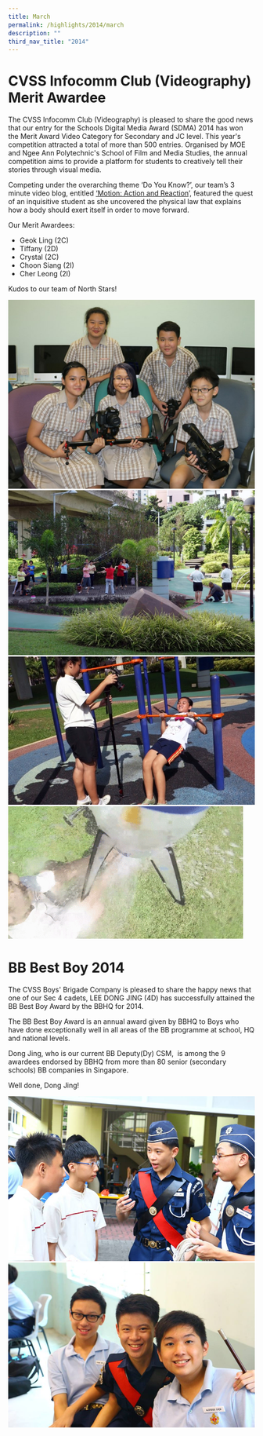 ```yaml
---
title: March
permalink: /highlights/2014/march
description: ""
third_nav_title: "2014"
---
```

# CVSS Infocomm Club (Videography) Merit Awardee

The CVSS Infocomm Club (Videography) is pleased to share the good news that our entry for the Schools Digital Media Award (SDMA) 2014 has won the Merit Award Video Category for Secondary and JC level. This year's competition attracted a total of more than 500 entries. Organised by MOE and Ngee Ann Polytechnic's School of Film and Media Studies, the annual competition aims to provide a platform for students to creatively tell their stories through visual media.

Competing under the overarching theme ‘Do You Know?’, our team’s 3 minute video blog, entitled [‘Motion: Action and Reaction](http://sdma.moe.edu.sg/cos/o.x&ptid=588&c=/sdma/sdma_gal&func=view&rid=3159)’, featured the quest of an inquisitive student as she uncovered the physical law that explains how a body should exert itself in order to move forward.

Our Merit Awardees:

* Geok Ling (2C)
* Tiffany (2D)
* Crystal (2C)
* Choon Siang (2I)
* Cher Leong (2I)

Kudos to our team of North Stars!

![](/images/infocomm01.jpeg)
![](/images/infocomm02.jpeg)
![](/images/infocomm03.jpeg)
![](/images/infocomm04.gif)

# BB Best Boy 2014
The CVSS Boys' Brigade Company is pleased to share the happy news that one of our Sec 4 cadets, LEE DONG JING (4D) has successfully attained the BB Best Boy Award by the BBHQ for 2014.

The BB Best Boy Award is an annual award given by BBHQ to Boys who have done exceptionally well in all areas of the BB programme at school, HQ and national levels.

Dong Jing, who is our current BB Deputy(Dy) CSM,  is among the 9 awardees endorsed by BBHQ from more than 80 senior (secondary schools) BB companies in Singapore.

Well done, Dong Jing!

![](/images/bbbestboy01.jpeg)
![](/images/bbbestboy02.jpeg)